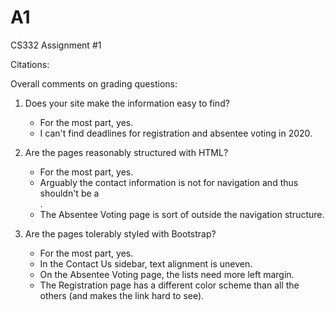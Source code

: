 # A1
CS332 Assignment #1

Citations:

Overall comments on grading questions:

1) Does your site make the information easy to find?
    - For the most part, yes.
    - I can't find deadlines for registration and absentee voting in 2020.

2) Are the pages reasonably structured with HTML?
    - For the most part, yes.
    - Arguably the contact information is not for navigation and thus shouldn't be a <nav>.
    - The Absentee Voting page is sort of outside the navigation structure.

3) Are the pages tolerably styled with Bootstrap?
    - For the most part, yes.
    - In the Contact Us sidebar, text alignment is uneven.
    - On the Absentee Voting page, the lists need more left margin.
    - The Registration page has a different color scheme than all the others (and makes the link hard to see).
 
